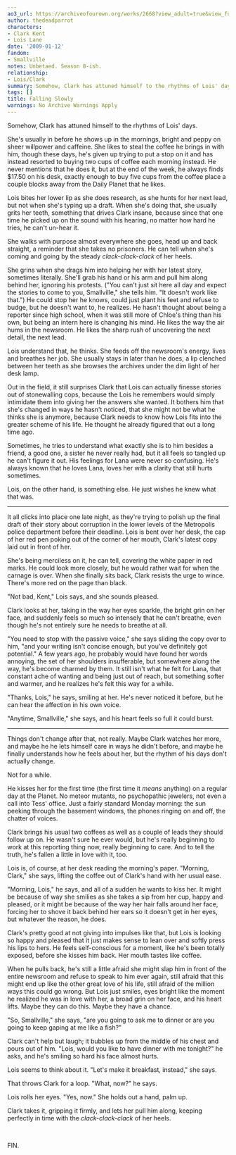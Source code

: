 ```yaml
---
ao3_url: https://archiveofourown.org/works/2668?view_adult=true&view_full_work=true
author: thedeadparrot
characters:
- Clark Kent
- Lois Lane
date: '2009-01-12'
fandom:
- Smallville
notes: Unbetaed. Season 8-ish.
relationship:
- Lois/Clark
summary: Somehow, Clark has attuned himself to the rhythms of Lois' days.
tags: []
title: Falling Slowly
warnings: No Archive Warnings Apply
---
```


Somehow, Clark has attuned himself to the rhythms of Lois' days.

She's usually in before he shows up in the mornings, bright and peppy on sheer willpower and caffeine. She likes to steal the coffee he brings in with him, though these days, he's given up trying to put a stop on it and has instead resorted to buying two cups of coffee each morning instead. He never mentions that he does it, but at the end of the week, he always finds $17.50 on his desk, exactly enough to buy five cups from the coffee place a couple blocks away from the Daily Planet that he likes.

Lois bites her lower lip as she does research, as she hunts for her next lead, but not when she's typing up a draft. When she's doing that, she usually grits her teeth, something that drives Clark insane, because since that one time he picked up on the sound with his hearing, no matter how hard he tries, he can't un-hear it.

She walks with purpose almost everywhere she goes, head up and back straight, a reminder that she takes no prisoners. He can tell when she's coming and going by the steady *clack-clack-clack* of her heels.

She grins when she drags him into helping her with her latest story, sometimes literally. She'll grab his hand or his arm and pull him along behind her, ignoring his protests. ("You can't just sit here all day and expect the stories to come to you, Smallville," she tells him. "It doesn't work like that.") He could stop her he knows, could just plant his feet and refuse to budge, but he doesn't want to, he realizes. He hasn't thought about being a reporter since high school, when it was still more of Chloe's thing than his own, but being an intern here is changing his mind. He likes the way the air hums in the newsroom. He likes the sharp rush of uncovering the next detail, the next lead.

Lois understand that, he thinks. She feeds off the newsroom's energy, lives and breathes her job. She usually stays in later than he does, a lip clenched between her teeth as she browses the archives under the dim light of her desk lamp.

Out in the field, it still surprises Clark that Lois can actually finesse stories out of stonewalling cops, because the Lois he remembers would simply intimidate them into giving her the answers she wanted. It bothers him that she's changed in ways he hasn't noticed, that she might not be what he thinks she is anymore, because Clark needs to know how Lois fits into the greater scheme of his life. He thought he already figured that out a long time ago.

Sometimes, he tries to understand what exactly she is to him besides a friend, a good one, a sister he never really had, but it all feels so tangled up he can't figure it out. His feelings for Lana were never so confusing. He's always known that he loves Lana, loves her with a clarity that still hurts sometimes.

Lois, on the other hand, is something else. He just wishes he knew what that was.



---

It all clicks into place one late night, as they're trying to polish up the final draft of their story about corruption in the lower levels of the Metropolis police department before their deadline. Lois is bent over her desk, the cap of her red pen poking out of the corner of her mouth, Clark's latest copy laid out in front of her.

She's being merciless on it, he can tell, covering the white paper in red marks. He could look more closely, but he would rather wait for when the carnage is over. When she finally sits back, Clark resists the urge to wince. There's more red on the page than black.

"Not bad, Kent," Lois says, and she sounds pleased.

Clark looks at her, taking in the way her eyes sparkle, the bright grin on her face, and suddenly feels so much so intensely that he can't breathe, even though he's not entirely sure he needs to breathe at all.

"You need to stop with the passive voice," she says sliding the copy over to him, "and your writing isn't concise enough, but you've definitely got potential." A few years ago, he probably would have found her words annoying, the set of her shoulders insufferable, but somewhere along the way, he's become charmed by them. It still isn't what he felt for Lana, that constant ache of wanting and being just out of reach, but something softer and warmer, and he realizes he's felt this way for a while.

"Thanks, Lois," he says, smiling at her. He's never noticed it before, but he can hear the affection in his own voice.

"Anytime, Smallville," she says, and his heart feels so full it could burst.



---

Things don't change after that, not really. Maybe Clark watches her more, and maybe he he lets himself care in ways he didn't before, and maybe he finally understands how he feels about her, but the rhythm of his days don't actually change.

Not for a while.

He kisses her for the first time (the first time it *means* anything) on a regular day at the Planet. No meteor mutants, no psychopathic jewelers, not even a call into Tess' office. Just a fairly standard Monday morning: the sun peeking through the basement windows, the phones ringing on and off, the chatter of voices.

Clark brings his usual two coffees as well as a couple of leads they should follow up on. He wasn't sure he ever would, but he's really beginning to work at this reporting thing now, really beginning to care. And to tell the truth, he's fallen a little in love with it, too.

Lois is, of course, at her desk reading the morning's paper. "Morning, Clark," she says, lifting the coffee out of Clark's hand with her usual ease.

"Morning, Lois," he says, and all of a sudden he wants to kiss her. It might be because of way she smilies as she takes a sip from her cup, happy and pleased, or it might be because of the way her hair falls around her face, forcing her to shove it back behind her ears so it doesn't get in her eyes, but whatever the reason, he does.

Clark's pretty good at not giving into impulses like that, but Lois is looking so happy and pleased that it just makes sense to lean over and softly press his lips to hers. He feels self-conscious for a moment, like he's been totally exposed, before she kisses him back. Her mouth tastes like coffee.

When he pulls back, he's still a little afraid she might slap him in front of the entire newsroom and refuse to speak to him ever again, still afraid that this might end up like the other great love of his life, still afraid of the million ways this could go wrong. But Lois just smiles, eyes bright like the moment he realized he was in love with her, a broad grin on her face, and his heart lifts. Maybe they can do this. Maybe they have a chance.

"So, Smallville," she says, "are you going to ask me to dinner or are you going to keep gaping at me like a fish?"

Clark can't help but laugh; it bubbles up from the middle of his chest and pours out of him. "Lois, would you like to have dinner with me tonight?" he asks, and he's smiling so hard his face almost hurts.

Lois seems to think about it. "Let's make it breakfast, instead," she says.

That throws Clark for a loop. "What, now?" he says.

Lois rolls her eyes. "Yes, now." She holds out a hand, palm up.

Clark takes it, gripping it firmly, and lets her pull him along, keeping perfectly in time with the *clack-clack-clack* of her heels.

 

FIN.